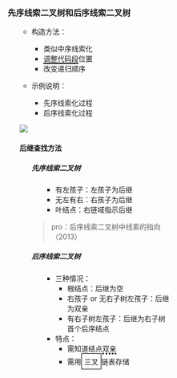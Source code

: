 <div style="float: left; width: 64%; padding: 1%;">
    
### 先序线索二叉树和后序线索二叉树  

<ul>

- 构造方法：
  - 类似中序线索化
  - <span style="border-bottom: 2px solid black;">调整代码段</span>位置
  - 改变递归顺序

- 示例说明：
  - 先序线索化过程
  - 后序线索化过程

![](https://cdn-mineru.openxlab.org.cn/model-mineru/prod/0fd60e6474663a6b6e5925b13b2ab71bcb51d855371fd982a306b9a0b94e3169.jpg)  

#### 后继查找方法

<ul>

##### 先序线索二叉树

<ul>

- 有左孩子：左孩子为后继
- 无左有右：右孩子为后继
- 叶结点：右链域指示后继

</ul>

> pro：后序线索二叉树中线索的指向（2013）  

##### 后序线索二叉树

<ul>

- 三种情况：
  - 根结点：后继为空
  - 右孩子 or 无右子树左孩子：后继为双亲
  - 有右子树左孩子：后继为右子树首个后序结点
- 特点：
  - 需知道结点<span style="border-bottom: 3px dotted black;">双亲</span>
  - 需用<span style="border: 1px solid black; padding: 5px; display: inline-block;">三叉</span>链表存储

</ul>
</ul>
</ul>
</ul>    

</div>
<div style="float: right; width: 26%; padding: 1%;">

</div>
<div style="clear: both;"></div>
